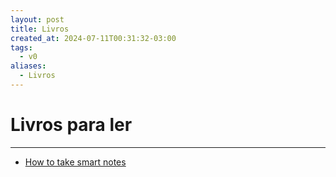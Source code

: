 ```yaml
---
layout: post
title: Livros
created_at: 2024-07-11T00:31:32-03:00
tags:
  - v0
aliases:
  - Livros
---
```

# Livros para ler
---

- [How to take smart notes](_draft/2024/07/2024-07-03-How_to_Take_Smart_Notes.md)